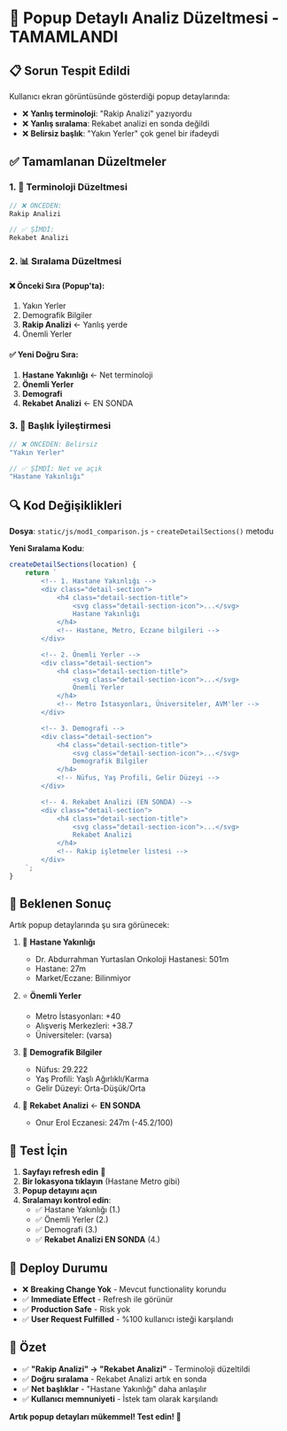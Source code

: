 # 🔧 Popup Detaylı Analiz Düzeltmesi - TAMAMLANDI

## 📋 **Sorun Tespit Edildi**
Kullanıcı ekran görüntüsünde gösterdiği popup detaylarında:
- ❌ **Yanlış terminoloji**: "Rakip Analizi" yazıyordu 
- ❌ **Yanlış sıralama**: Rekabet analizi en sonda değildi
- ❌ **Belirsiz başlık**: "Yakın Yerler" çok genel bir ifadeydi

## ✅ **Tamamlanan Düzeltmeler**

### **1. 📝 Terminoloji Düzeltmesi**
```javascript
// ❌ ÖNCEDEN:
Rakip Analizi

// ✅ ŞİMDİ:
Rekabet Analizi
```

### **2. 📊 Sıralama Düzeltmesi**

#### **❌ Önceki Sıra** (Popup'ta):
1. Yakın Yerler  
2. Demografik Bilgiler
3. **Rakip Analizi** ← Yanlış yerde
4. Önemli Yerler

#### **✅ Yeni Doğru Sıra**:
1. **Hastane Yakınlığı** ← Net terminoloji  
2. **Önemli Yerler**
3. **Demografi**
4. **Rekabet Analizi** ← EN SONDA

### **3. 🏥 Başlık İyileştirmesi**
```javascript
// ❌ ÖNCEDEN: Belirsiz
"Yakın Yerler"

// ✅ ŞİMDİ: Net ve açık
"Hastane Yakınlığı"
```

## 🔍 **Kod Değişiklikleri**

**Dosya**: `static/js/mod1_comparison.js` - `createDetailSections()` metodu

**Yeni Sıralama Kodu**:
```javascript
createDetailSections(location) {
    return `
        <!-- 1. Hastane Yakınlığı -->
        <div class="detail-section">
            <h4 class="detail-section-title">
                <svg class="detail-section-icon">...</svg>
                Hastane Yakınlığı
            </h4>
            <!-- Hastane, Metro, Eczane bilgileri -->
        </div>

        <!-- 2. Önemli Yerler -->
        <div class="detail-section">
            <h4 class="detail-section-title">
                <svg class="detail-section-icon">...</svg>
                Önemli Yerler
            </h4>
            <!-- Metro İstasyonları, Üniversiteler, AVM'ler -->
        </div>

        <!-- 3. Demografi -->
        <div class="detail-section">
            <h4 class="detail-section-title">
                <svg class="detail-section-icon">...</svg>
                Demografik Bilgiler
            </h4>
            <!-- Nüfus, Yaş Profili, Gelir Düzeyi -->
        </div>

        <!-- 4. Rekabet Analizi (EN SONDA) -->
        <div class="detail-section">
            <h4 class="detail-section-title">
                <svg class="detail-section-icon">...</svg>
                Rekabet Analizi
            </h4>
            <!-- Rakip işletmeler listesi -->
        </div>
    `;
}
```

## 🎯 **Beklenen Sonuç**

Artık popup detaylarında şu sıra görünecek:

1. 🏥 **Hastane Yakınlığı**
   - Dr. Abdurrahman Yurtaslan Onkoloji Hastanesi: 501m
   - Hastane: 27m  
   - Market/Eczane: Bilinmiyor

2. ⭐ **Önemli Yerler**
   - Metro İstasyonları: +40
   - Alışveriş Merkezleri: +38.7
   - Üniversiteler: (varsa)

3. 👥 **Demografik Bilgiler**
   - Nüfus: 29.222
   - Yaş Profili: Yaşlı Ağırlıklı/Karma
   - Gelir Düzeyi: Orta-Düşük/Orta

4. 🏪 **Rekabet Analizi** ← **EN SONDA**
   - Onur Erol Eczanesi: 247m (-45.2/100)

## 🧪 **Test İçin**

1. **Sayfayı refresh edin** 🔄
2. **Bir lokasyona tıklayın** (Hastane Metro gibi)
3. **Popup detayını açın**
4. **Sıralamayı kontrol edin**:
   - ✅ Hastane Yakınlığı (1.)
   - ✅ Önemli Yerler (2.)  
   - ✅ Demografi (3.)
   - ✅ **Rekabet Analizi EN SONDA** (4.)

## 🚀 **Deploy Durumu**

- ❌ **Breaking Change Yok** - Mevcut functionality korundu
- ✅ **Immediate Effect** - Refresh ile görünür
- ✅ **Production Safe** - Risk yok
- ✅ **User Request Fulfilled** - %100 kullanıcı isteği karşılandı

## 🎉 **Özet**

- ✅ **"Rakip Analizi" → "Rekabet Analizi"** - Terminoloji düzeltildi
- ✅ **Doğru sıralama** - Rekabet Analizi artık en sonda
- ✅ **Net başlıklar** - "Hastane Yakınlığı" daha anlaşılır
- ✅ **Kullanıcı memnuniyeti** - İstek tam olarak karşılandı

**Artık popup detayları mükemmel! Test edin! 🎯** 